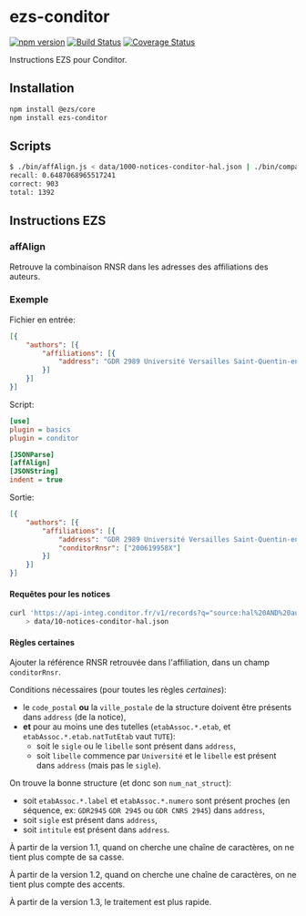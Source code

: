 # ezs-conditor

[![npm version](https://img.shields.io/npm/v/ezs-conditor)](https://npm.im/ezs-conditor)
[![Build Status](https://travis-ci.org/conditor-project/ezs-conditor.png?branch=master)](https://travis-ci.org/conditor-project/ezs-conditor)
[![Coverage Status](https://coveralls.io/repos/github/conditor-project/ezs-conditor/badge.svg?branch=master)](https://coveralls.io/github/conditor-project/ezs-conditor?branch=master)

Instructions EZS pour Conditor.

## Installation

```bash
npm install @ezs/core
npm install ezs-conditor
```

## Scripts

```bash
$ ./bin/affAlign.js < data/1000-notices-conditor-hal.json | ./bin/compareRnsr.js
recall: 0.6487068965517241
correct: 903
total: 1392
```

## Instructions EZS

### affAlign

Retrouve la combinaison RNSR dans les adresses des affiliations des auteurs.

### Exemple

Fichier en entrée:

```json
[{
    "authors": [{
        "affiliations": [{
            "address": "GDR 2989 Université Versailles Saint-Quentin-en-Yvelines, 63009"
        }]
    }]
}]
```

Script:

```ini
[use]
plugin = basics
plugin = conditor

[JSONParse]
[affAlign]
[JSONString]
indent = true
```

Sortie:

```json
[{
    "authors": [{
        "affiliations": [{
            "address": "GDR 2989 Université Versailles Saint-Quentin-en-Yvelines, 63009",
            "conditorRnsr": ["200619958X"]
        }]
    }]
}]
```

#### Requêtes pour les notices

```bash
curl 'https://api-integ.conditor.fr/v1/records?q="source:hal%20AND%20authors>affiliations>\"*\""&page_size=10&includes=authors,sourceUid&access_token=...' \
    > data/10-notices-conditor-hal.json
```

#### Règles certaines

Ajouter la référence RNSR retrouvée dans l'affiliation, dans un champ
`conditorRnsr`.

Conditions nécessaires (pour toutes les règles _certaines_):

- le `code_postal` **ou** la `ville_postale` de la structure doivent être
  présents dans `address` (de la notice),
- **et** pour au moins une des tutelles (`etabAssoc.*.etab`, et
  `etabAssoc.*.etab.natTutEtab` vaut `TUTE`):
  - soit le `sigle` ou le `libelle` sont présent dans `address`,
  - soit `libelle` commence par `Université` et le `libelle` est présent dans
    `address` (mais pas le `sigle`).

On trouve la bonne structure (et donc son `num_nat_struct`):

- soit `etabAssoc.*.label` et `etabAssoc.*.numero` sont présent proches (en
  séquence, ex: `GDR2945` `GDR 2945` ou `GDR CNRS 2945`) dans `address`,
- soit `sigle` est présent dans `address`,
- soit `intitule` est présent dans `address`.

À partir de la version 1.1, quand on cherche une chaîne de caractères, on ne
tient plus compte de sa casse.

À partir de la version 1.2, quand on cherche une chaîne de caractères, on ne
tient plus compte des accents.

À partir de la version 1.3, le traitement est plus rapide.
